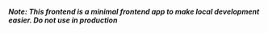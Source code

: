 ***Note: This frontend is a minimal frontend app to make local development easier. Do not use in production***